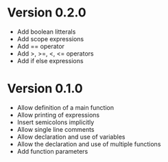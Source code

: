 # Version 0.2.0

- Add boolean litterals
- Add scope expressions
- Add == operator
- Add >, >=, <, <= operators
- Add if else expressions

# Version 0.1.0

- Allow definition of a main function
- Allow printing of expressions
- Insert semicolons implicitly
- Allow single line comments
- Allow declaration and use of variables
- Allow the declaration and use of multiple functions
- Add function parameters
